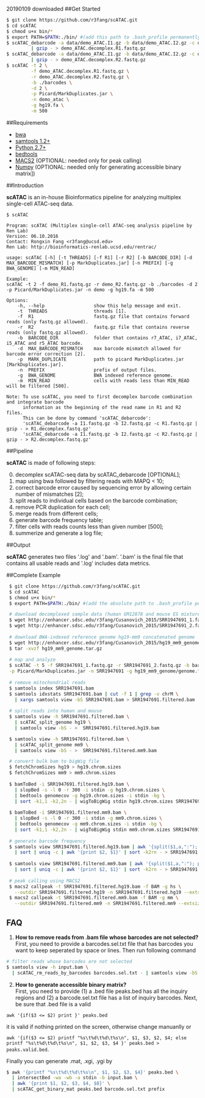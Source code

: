 20190109 downloaded
##Get Started     

```bash
$ git clone https://github.com/r3fang/scATAC.git
$ cd scATAC
$ chmod u+x bin/*
$ export PATH=$PATH:./bin/ #(add this path to .bash_profile permanently)
$ scATAC_debarcode -a data/demo_ATAC.I1.gz -b data/demo_ATAC.I2.gz -c data/demo_ATAC.R1.gz \
	     | gzip - > demo_ATAC.decomplex.R1.fastq.gz
$ scATAC_debarcode -a data/demo_ATAC.I1.gz -b data/demo_ATAC.I2.gz -c data/demo_ATAC.R2.gz \
	     | gzip - > demo_ATAC.decomplex.R2.fastq.gz
$ scATAC -t 2 \
         -f demo_ATAC.decomplex.R1.fastq.gz \
         -r demo_ATAC.decomplex.R2.fastq.gz \
		 -b ./barcodes \
		 -d 2 \
		 -p Picard/MarkDuplicates.jar \
		 -n demo_atac \
		 -g hg19.fa \
		 -m 500
```
##Requirements

- [bwa](https://github.com/lh3/bwa)
- [samtools 1.2+](http://www.htslib.org/doc/samtools.html)
- [Python 2.7+](https://www.python.org/download/releases/2.7/)
- [bedtools](http://bedtools.readthedocs.io/en/latest/)
- [MACS2](https://github.com/taoliu/MACS) (OPTIONAL: needed only for peak calling)
- [Numpy](http://www.numpy.org/) (OPTIONAL: needed only for generating accessible binary matrix])

##Introduction

**scATAC** is an in-house Bioinformatics pipeline for analyzing multiplex single-cell ATAC-seq data.

```
$ scATAC

Program: scATAC (Multiplex single-cell ATAC-seq analysis pipeline by Ren Lab)
Version: 06.10.2016
Contact: Rongxin Fang <r3fang@ucsd.edu>
Ren Lab: http://bioinformatics-renlab.ucsd.edu/rentrac/

usage: scATAC [-h] [-t THREADS] [-f R1] [-r R2] [-b BARCODE_DIR] [-d MAX_BARCODE_MISMATCH] [-p MarkDuplicates.jar] [-n PREFIX] [-g BWA_GENOME] [-m MIN_READ]

Example:
scATAC -t 2 -f demo_R1.fastq.gz -r demo_R2.fastq.gz -b ./barcodes -d 2 -p Picard/MarkDuplicates.jar -n demo -g hg19.fa -m 500

Options:
	-h, --help                  show this help message and exit.
	-t  THREADS                 threads [1].
	-f  R1                      fastq.gz file that contains forward reads (only fastq.gz allowed).
	-r  R2                      fastq.gz file that contains reverse reads (only fastq.gz allowed).
	-b  BARCODE_DIR             folder that contains r7_ATAC, i7_ATAC, i5_ATAC and r5_ATAC barcode.
	-d  MAX_BARCODE_MISMATCH    max barcode mismatch allowed for barcode error correction [2].
	-p  MARK_DUPLICATE          path to picard MarkDuplicates.jar [MarkDuplicates.jar].
	-n  PREFIX                  prefix of output files.
	-g  BWA_GENOME              BWA indexed reference genome.
	-m  MIN_READ                cells with reads less than MIN_READ will be filtered [500].

Note: To use scATAC, you need to first decomplex barcode combination and integrate barcode
      information as the beginning of the read name in R1 and R2 files.
      This can be done by command 'scATAC_debarcode':
      'scATAC_debarcode -a I1.fastq.gz -b I2.fastq.gz -c R1.fastq.gz | gzip - > R1.decomplex.fastq.gz'
      'scATAC_debarcode -a I1.fastq.gz -b I2.fastq.gz -c R2.fastq.gz | gzip - > R2.decomplex.fastq.gz'
```

##Pipeline

**scATAC** is made of following steps:

0. decomplex scATAC-seq data by scATAC_debarcode [OPTIONAL];
1. map using bwa followed by filtering reads with MAPQ < 10;
2. correct barcode error caused by sequencing error by allowing certain number of mismatches [2];
3. split reads to individual cells based on the barcode combination;
4. remove PCR duplication for each cell;
6. merge reads from different cells;
7. generate barcode frequency table;
8. filter cells with reads counts less than given number [500];
9. summerize and generate a log file;

##Output

**scATAC** generates two files '.log' and '.bam'. 
'.bam' is the final file that contains all usable reads and '.log' includes data metrics.
 
##Complete Example

```bash
 $ git clone https://github.com/r3fang/scATAC.git
 $ cd scATAC
 $ chmod u+x bin/*
 $ export PATH=$PATH:./bin/ #(add the absolute path to .bash_profile permanently)

 # download decomplexed sample data (human GM12878 and mouse ES mixture) from Cusanovich, Science, 2015
 $ wget http://enhancer.sdsc.edu/r3fang/Cusanovich_2015/SRR1947691_1.fastq.gz
 $ wget http://enhancer.sdsc.edu/r3fang/Cusanovich_2015/SRR1947691_2.fastq.gz
 
 # download BWA-indexed reference genome hg19-mm9 concatenated genome
 $ wget http://enhancer.sdsc.edu/r3fang/Cusanovich_2015/hg19_mm9_genome.tar.gz
 $ tar -xvzf hg19_mm9_genome.tar.gz
 
 # map and analyze
 $ scATAC -t 5 -f SRR1947691_1.fastq.gz -r SRR1947691_2.fastq.gz -b barcodes/ -d 1 \
 -p Picard/MarkDuplicates.jar -n SRR1947691 -g hg19_mm9_genome/genome.fa -m 500 > SRR1947691.log
 
 # remove mitochondrial reads
 $ samtools index SRR1947691.bam
 $ samtools idxstats SRR1947691.bam | cut -f 1 | grep -v chrM \
   | xargs samtools view -bS SRR1947691.bam > SRR1947691.filtered.bam
 
 # split reads into human and mouse
 $ samtools view -h SRR1947691.filtered.bam \
   | scATAC_split_genome hg19 \
   | samtools view -bS - >  SRR1947691.filtered.hg19.bam

 $ samtools view -h SRR1947691.filtered.bam \
   | scATAC_split_genome mm9 \
   | samtools view -bS - >  SRR1947691.filtered.mm9.bam

 # convert bulk bam to bigWig file
 $ fetchChromSizes hg19 > hg19.chrom.sizes
 $ fetchChromSizes mm9 > mm9.chrom.sizes
 
 $ bamToBed -i SRR1947691.filtered.hg19.bam \
   | slopBed -s -l 0 -r 300 -i stdin -g hg19.chrom.sizes \
   | bedtools genomecov -g hg19.chrom.sizes -i stdin -bg \
   | sort -k1,1 -k2,2n - | wigToBigWig stdin hg19.chrom.sizes SRR1947691.filtered.hg19.bw 
 
 $ bamToBed -i SRR1947691.filtered.mm9.bam \
   | slopBed -s -l 0 -r 300 -i stdin -g mm9.chrom.sizes \
   | bedtools genomecov -g mm9.chrom.sizes -i stdin -bg \
   | sort -k1,1 -k2,2n - | wigToBigWig stdin mm9.chrom.sizes SRR1947691.filtered.mm9.bw 
 
 # generate barcode frequency
 $ samtools view SRR1947691.filtered.hg19.bam | awk '{split($1,a,":"); print a[1]}' \
   | sort | uniq -c | awk '{print $2, $1}' | sort -k2rn - > SRR1947691.filtered.hg19.barcode_freq.txt 
 
 $ samtools view SRR1947691.filtered.mm9.bam | awk '{split($1,a,":"); print a[1]}' \
   | sort | uniq -c | awk '{print $2, $1}' | sort -k2rn - > SRR1947691.filtered.mm9.barcode_freq.txt
 
 # peak calling using MACS2
 $ macs2 callpeak -t SRR1947691.filtered.hg19.bam -f BAM -g hs \
   --outdir SRR1947691.filtered.hg19 -n SRR1947691.filtered.hg19 --extsize 300 -q 0.1
 $ macs2 callpeak -t SRR1947691.filtered.mm9.bam -f BAM -g mm \
   --outdir SRR1947691.filtered.mm9 -n SRR1947691.filtered.mm9 --extsize 300 -q 0.1   
```

## FAQ

 1. **How to remove reads from .bam file whose barcodes are not selected?**     
 First, you need to provide a barcodes.sel.txt file that has barcodes you want to keep seperated by space or lines. Then run following command

 ```bash
 # filter reads whose barcodes are not selected
 $ samtools view -h input.bam \
   | scATAC_rm_reads_by_barcodes barcodes.sel.txt - | samtools view -bS - >  out.filtered.bam 
 ```

 2. **How to generate accessible binary matrix?**     
 First, you need to provide (1) a .bed file peaks.bed has all the inquiry regions and (2) a barcode.sel.txt file has a list of inquiry barcodes. Next, be sure that .bed file is a valid 
 
 ```awk '{if($3 <= $2) print }' peaks.bed```
 
 it is valid if nothing printed on the screen, otherwise change manuanlly or 
 
 ```awk '{if($3 <= $2) printf "%s\t%d\t%d\t%s\n", $1, $3, $2, $4; else printf "%s\t%d\t%d\t%s\n", $1, $2, $3, $4 }' peaks.bed > peaks.valid.bed```. 
 
 Finally you can generate .mat, .xgi, .ygi by

 ```bash
 $ awk '{printf "%s\t%d\t%d\t%s\n", $1, $2, $3, $4}' peaks.bed \
   | intersectBed -wa -wb -a stdin -b input.bam \
   | awk '{print $1, $2, $3, $4, $8}' \
   | scATAC_get_binary_mat peaks.bed barcode.sel.txt prefix 
 ```



